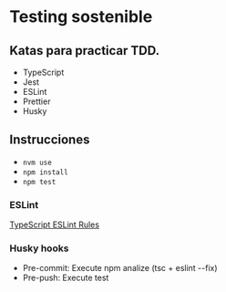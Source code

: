 # Testing sostenible
## Katas para practicar TDD.

- TypeScript
- Jest
- ESLint
- Prettier
- Husky

## Instrucciones

- `nvm use`
- `npm install`
- `npm test`

### ESLint

[TypeScript ESLint Rules](https://github.com/typescript-eslint/typescript-eslint/tree/master/packages/eslint-plugin)

### Husky hooks

- Pre-commit: Execute npm analize (tsc + eslint --fix)
- Pre-push: Execute test
